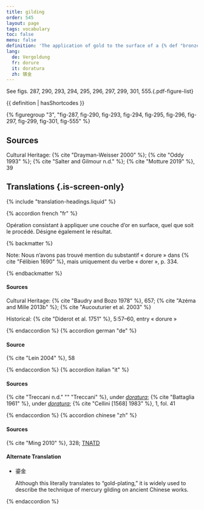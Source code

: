 ```yaml
---
title: gilding
order: 545
layout: page
tags: vocabulary
toc: false
menu: false
definition: 'The application of gold to the surface of a {% def "bronze" %} sculpture. This can be achieved by a variety of methods. Traditionally gilding was mainly undertaken using leaf gilding or mercury gilding. Starting in the nineteenth century, electrochemical plating or deposition began to be used, as well as gold powder paint or wax. See [I.7](/vol-1/7/).'
lang:
  de: Vergoldung
  fr: dorure
  it: doratura
  zh: 镀金
---
```


See figs. 287, 290, 293, 294, 295, 296, 297, 299, 301, 555.{.pdf-figure-list}

{{ definition | hasShortcodes }}

{% figuregroup "3", "fig-287, fig-290, fig-293, fig-294, fig-295, fig-296, fig-297, fig-299, fig-301, fig-555" %}

## Sources

Cultural Heritage: {% cite "Drayman-Weisser 2000" %}; {% cite "Oddy 1993" %}; {% cite "Salter and Gilmour n.d." %}; {% cite "Motture 2019" %}, 39

## Translations {.is-screen-only}

<div class="accordion">
{% include "translation-headings.liquid" %}

{% accordion french "fr" %}

Opération consistant à appliquer une couche d’or en surface, quel que soit le procédé. Désigne également le résultat.

{% backmatter %}

Note: Nous n’avons pas trouvé mention du substantif « dorure » dans {% cite "Félibien 1690" %}, mais uniquement du verbe « dorer », p. 334.

{% endbackmatter %}

#### Sources

Cultural Heritage: {% cite "Baudry and Bozo 1978" %}, 657; {% cite "Azéma and Mille 2013b" %}; {% cite "Aucouturier et al. 2003" %}

Historical: {% cite "Diderot et al. 1751" %}, 5:57–60, entry « dorure »

{% endaccordion %}
{% accordion german "de" %}

#### Source

{% cite "Lein 2004" %}, 58

{% endaccordion %}
{% accordion italian "it" %}

#### Sources

{% cite "Treccani n.d." "" "Treccani" %}, under [*doratura*](http://www.treccani.it/vocabolario/doratura/); {% cite "Battaglia 1961" %}, under [*doratura*](http://www.gdli.it/pdf_viewer/Scripts/pdf.js/web/viewer.asp?file=/PDF/GDLI04/GDLI_04_ocr_970.pdf&parola=doratura); {% cite "Cellini [1568] 1983" %}, 1, fol. 41

{% endaccordion %}
{% accordion chinese "zh" %}

#### Sources

{% cite "Ming 2010" %}, 328; [TNATD](https://terms.naer.edu.tw/detail/633619/?index=1)

#### Alternate Translation

- <span lang="zh">鎏金</span>

    Although this literally translates to “gold-plating,” it is widely used to describe the technique of mercury gilding on ancient Chinese works.

{% endaccordion %}

</div>
